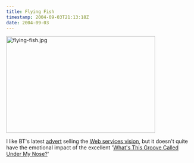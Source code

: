 ```yaml
---
title: Flying Fish
timestamp: 2004-09-03T21:13:18Z
date: 2004-09-03
---
```


<img alt="flying-fish.jpg" src="http://blog.whatfettle.com/archives/flying-fish.jpg" width="400" height="261" border="0" />

I like BT's latest <a href='http://www.btglobalservices.com/dne/movies/movies.asp?type=broadband'>advert</a> selling the <a href='http://www.bt.com/networkedIT'>Web services vision</a>, but it doesn't quite have the emotional impact of the excellent '<a href='http://www.whatfettle.com/videos/whats-this-groove-called-under-my-nose.wmv'>What's This Groove Called Under My Nose?</a>'